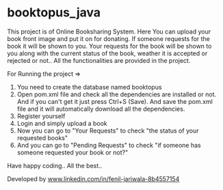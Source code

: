 # booktopus_java

This project is of Online Booksharing System.
Here You can upload your book front image and put it on for donating.
If someone requests for the book it will be shown to you.
Your requests for the book will be shown to you along with the current status of the book, weather it is accepted or rejected or not..
All the functionalities are provided in the project.

For Running the project =>
1) You need to create the database named booktopus
2) Open pom.xml file and check all the dependencies are installed or not. And if you can't get it just press Ctrl+S (Save). And save the pom.xml file and it will automatically download all the dependencies.
3) Register yourself
4) Login and simply upload a book
5) Now you can go to "Your Requests" to check "the status of your requested books"
6) And you can go to "Pending Requests" to check "if someone has someone requested your book or not?"

Have happy coding..
All the best..

Developed by www.linkedin.com/in/fenil-jariwala-8b4557154
